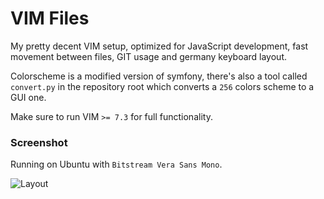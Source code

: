 VIM Files
=========

My pretty decent VIM setup, optimized for JavaScript development, fast movement 
between files, GIT usage and germany keyboard layout.

Colorscheme is a modified version of symfony, there's also a tool called `convert.py`
in the repository root which converts a `256` colors scheme to a GUI one.

Make sure to run VIM `>= 7.3` for full functionality.


### Screenshot

Running on Ubuntu with `Bitstream Vera Sans Mono`.

![Layout](http://dl.dropbox.com/u/2332843/vim.png)

